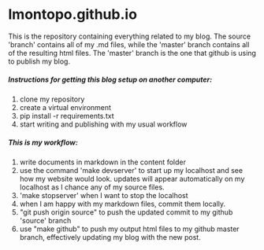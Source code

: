 lmontopo.github.io
==================


This is the repository containing everything related to my blog.  The source 'branch' contains all of my .md files,
while the 'master' branch contains all of the resulting html files.  The 'master' branch is the one that github is 
using to publish my blog. 

##### Instructions for getting this blog setup on another computer:

1. clone my repository
2. create a virtual environment
3. pip install -r requirements.txt
4. start writing and publishing with my usual workflow

##### This is my workflow:
1. write documents in markdown in the content folder
2. use the command 'make devserver' to start up my localhost and see how my website would look.  updates will appear 
automatically on my localhost as I chance any of my source files.
3. 'make stopserver' when I want to stop the localhost
4. when I am happy with my markdown files, commit them locally.
5. "git push origin source" to push the updated commit to my github 'source' branch
6. use "make github" to push my output html files to my github master branch, effectively updating my blog with 
the new post.



